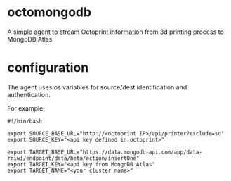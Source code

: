 # octomongodb
A simple agent to stream Octoprint information from 3d printing process to MongoDB Atlas

# configuration

The agent uses os variables for source/dest identification and authentication.

For example:
```
#!/bin/bash

export SOURCE_BASE_URL="http://<octoprint IP>/api/printer?exclude=sd"
export SOURCE_KEY="<api key defined in octoprint>"

export TARGET_BASE_URL="https://data.mongodb-api.com/app/data-rriwi/endpoint/data/beta/action/insertOne"
export TARGET_KEY="<api key from MongoDB Atlas"
export TARGET_NAME="<your cluster name>" 
```